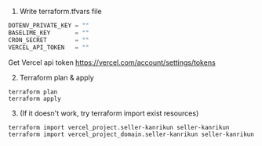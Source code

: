 1. Write terraform.tfvars file
```sample.tfvars
DOTENV_PRIVATE_KEY = ""
BASELIME_KEY       = ""
CRON_SECRET        = ""
VERCEL_API_TOKEN   = ""
```
Get Vercel api token
https://vercel.com/account/settings/tokens

2. Terraform plan & apply
```
terraform plan
terraform apply
```

3. (If it doesn't work, try terraform import exist resources)
```
terraform import vercel_project.seller-kanrikun seller-kanrikun
terraform import vercel_project_domain.seller-kanrikun seller-kanrikun
```
